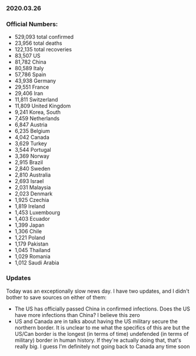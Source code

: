 ### 2020.03.26

### Official Numbers:

* 529,093 total confirmed
* 23,956 total deaths
* 122,135 total recoveries
* 83,507 US
* 81,782 China
* 80,589 Italy
* 57,786 Spain
* 43,938 Germany
* 29,551 France
* 29,406 Iran
* 11,811 Switzerland
* 11,809 United Kingdom
* 9,241 Korea, South
* 7,459 Netherlands
* 6,847 Austria
* 6,235 Belgium
* 4,042 Canada
* 3,629 Turkey
* 3,544 Portugal
* 3,369 Norway
* 2,915 Brazil
* 2,840 Sweden
* 2,810 Australia
* 2,693 Israel
* 2,031 Malaysia
* 2,023 Denmark
* 1,925 Czechia
* 1,819 Ireland
* 1,453 Luxembourg
* 1,403 Ecuador
* 1,399 Japan
* 1,306 Chile
* 1,221 Poland
* 1,179 Pakistan
* 1,045 Thailand
* 1,029 Romania
* 1,012 Saudi Arabia

### Updates

Today was an exceptionally slow news day. I have two updates, and I
didn't bother to save sources on either of them:

* The US has officially passed China in confirmed infections. Does the
  US have more infections than China? I believe this zero
* US and Canada are in talks about having the US military secure the
  northern border. It is unclear to me what the specifics of this are
  but the US/Can border is the longest (in terms of time) undefended (in
  terms of military) border in human history. If they're actually doing
  that, that's really big. I guess I'm definitely not going back to
  Canada any time soon
